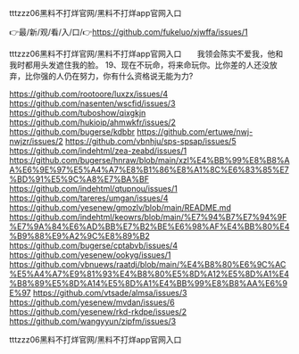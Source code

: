 tttzzz06黑料不打烊官网/黑料不打烊app官网入口

👉最/新/观/看/入/口/👉https://github.com/fukeluo/xjwffa/issues/1

tttzzz06黑料不打烊官网/黑料不打烊app官网入口　　我领会陈实不爱我，他和我时都用头发遮住我的脸。
	19、现在不玩命，将来命玩你。比你差的人还没放弃，比你强的人仍在努力，你有什么资格说无能为力?


https://github.com/rootoore/luxzx/issues/4
https://github.com/nasenten/wscfid/issues/3
https://github.com/tuboshow/qixgkjn
https://github.com/hukioip/ahmwkfr/issues/2
https://github.com/bugerse/kdbbr
https://github.com/ertuwe/nwj-nwjzr/issues/2
https://github.com/vbnhju/sps-spsap/issues/5
https://github.com/indehtml/zea-zeabd/issues/1
https://github.com/bugerse/hnraw/blob/main/xzl%E4%BB%99%E8%B8%AA%E6%9E%97%E5%A4%A7%E8%B1%86%E8%A1%8C%E6%83%85%E7%BD%91%E5%9C%A8%E7%BA%BF
https://github.com/indehtml/qtupnou/issues/1
https://github.com/tareres/umgan/issues/4
https://github.com/yesenew/gmozlv/blob/main/README.md
https://github.com/indehtml/keowrs/blob/main/%E7%94%B7%E7%94%9F%E7%9A%84%E6%AD%BB%E7%B2%BE%E6%98%AF%E4%BB%80%E4%B9%88%E9%A2%9C%E8%89%B2
https://github.com/bugerse/cptabvb/issues/4
https://github.com/yesenew/ookyg/issues/1
https://github.com/vbnuews/raatdj/blob/main/%E4%B8%80%E6%9C%AC%E5%A4%A7%E9%81%93%E4%B8%80%E5%8D%A12%E5%8D%A1%E4%B8%89%E5%8D%A14%E5%8D%A1%E4%BB%99%E8%B8%AA%E6%9E%97
https://github.com/vtsade/almsa/issues/3
https://github.com/yesenew/mvdan/issues/6
https://github.com/yesenew/rkd-rkdpe/issues/2
https://github.com/wangyyun/zipfm/issues/3

tttzzz06黑料不打烊官网/黑料不打烊app官网入口
